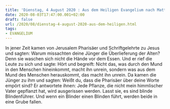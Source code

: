 ```yaml
---
title: 'Dienstag, 4 August 2020 : Aus dem Heiligen Evangelium nach Matthäus - Mt 15,1-2.10-14.'
date: 2020-08-03T17:47:00.001+02:00
draft: false
url: /2020/08/dienstag-4-august-2020-aus-dem-heiligen.html
tags: 
- EVANGELIUM
---
```


In jener Zeit kamen von Jerusalem Pharisäer und Schriftgelehrte zu Jesus und sagten: Warum missachten deine Jünger die Überlieferung der Alten? Denn sie waschen sich nicht die Hände vor dem Essen. Und er rief die Leute zu sich und sagte: Hört und begreift: Nicht das, was durch den Mund in den Menschen hineinkommt, macht ihn unrein, sondern was aus dem Mund des Menschen herauskommt, das macht ihn unrein. Da kamen die Jünger zu ihm und sagten: Weißt du, dass die Pharisäer über deine Worte empört sind? Er antwortete ihnen: Jede Pflanze, die nicht mein himmlischer Vater gepflanzt hat, wird ausgerissen werden. Lasst sie, es sind blinde Blindenführer. Und wenn ein Blinder einen Blinden führt, werden beide in eine Grube fallen.